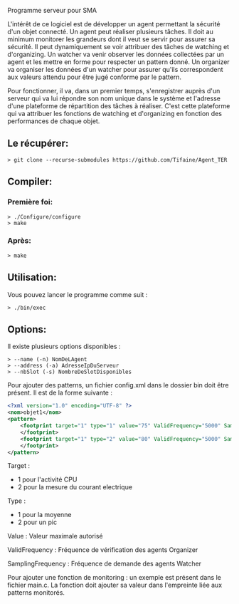 Programme serveur pour SMA

L'intérêt de ce logiciel est de développer un agent permettant la sécurité d'un objet connecté. 
Un agent peut réaliser plusieurs tâches. Il doit au minimum monitorer les grandeurs dont il veut se servir pour assurer sa sécurité. 
Il peut dynamiquement se voir attribuer des tâches de watching et d'organizing. 
Un watcher va venir observer les données collectées par un agent et les mettre en forme pour respecter un pattern donné.
Un organizer va organiser les données d'un watcher pour assurer qu'ils correspondent aux valeurs attendu pour être jugé conforme par le pattern.


Pour fonctionner, il va, dans un premier temps, s'enregistrer auprès d'un serveur qui va lui répondre son nom unique dans le système et l'adresse d'une plateforme de répartition des tâches à réaliser. C'est cette plateforme qui va attribuer les fonctions de watching et d'organizing en fonction des performances de chaque objet.


## Le récupérer:
```Shell
> git clone --recurse-submodules https://github.com/Tifaine/Agent_TER
```

## Compiler:
### Première foi:
```Shell
> ./Configure/configure
> make
```

### Après:
```Sehll
> make
```

## Utilisation:
Vous pouvez lancer le programme comme suit :
```Shell
> ./bin/exec
```

## Options:
Il existe plusieurs options disponibles :
```Shell
> --name (-n) NomDeLAgent
> --address (-a) AdresseIpDuServeur
> --nbSlot (-s) NombreDeSlotDisponibles
```

Pour ajouter des patterns, un fichier config.xml dans le dossier bin doit être présent.
Il est de la forme suivante : 
```XML
<?xml version="1.0" encoding="UTF-8" ?>
<nom>objet1</nom>
<pattern>
	<footprint target="1" type="1" value="75" ValidFrequency="5000" SamplingFrequency="500">		
	</footprint>
	<footprint target="1" type="2" value="80" ValidFrequency="5000" SamplingFrequency="1000">		
	</footprint>
</pattern>
```
Target : 
- 1 pour l'activité CPU
- 2 pour la mesure du courant electrique

Type : 
- 1 pour la moyenne 
- 2 pour un pic

Value : Valeur maximale autorisé

ValidFrequency : Fréquence de vérification des agents Organizer

SamplingFrequency : Fréquence de demande des agents Watcher




Pour ajouter une fonction de monitoring : un exemple est présent dans le fichier main.c.
La fonction doit ajouter sa valeur dans l'empreinte liée aux patterns monitorés.